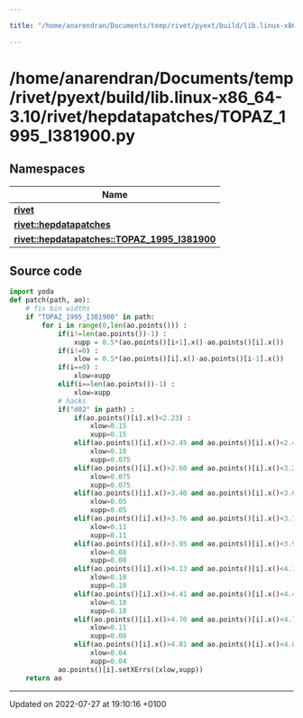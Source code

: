 ```yaml
---

title: "/home/anarendran/Documents/temp/rivet/pyext/build/lib.linux-x86_64-3.10/rivet/hepdatapatches/TOPAZ_1995_I381900.py"

---
```


# /home/anarendran/Documents/temp/rivet/pyext/build/lib.linux-x86_64-3.10/rivet/hepdatapatches/TOPAZ_1995_I381900.py



## Namespaces

| Name           |
| -------------- |
| **[rivet](http://example.org/namespaces/namespacerivet/)**  |
| **[rivet::hepdatapatches](http://example.org/namespaces/namespacerivet_1_1hepdatapatches/)**  |
| **[rivet::hepdatapatches::TOPAZ_1995_I381900](http://example.org/namespaces/namespacerivet_1_1hepdatapatches_1_1topaz__1995__i381900/)**  |




## Source code

```python
import yoda
def patch(path, ao):
    # fix bin widths
    if "TOPAZ_1995_I381900" in path:
        for i in range(0,len(ao.points())) :
            if(i!=len(ao.points())-1) :
                xupp = 0.5*(ao.points()[i+1].x()-ao.points()[i].x())
            if(i!=0) :
                xlow = 0.5*(ao.points()[i].x()-ao.points()[i-1].x())
            if(i==0) :
                xlow=xupp
            elif(i==len(ao.points())-1) :
                xlow=xupp
            # hacks
            if("d02" in path) :
                if(ao.points()[i].x()<2.23) :
                    xlow=0.15
                    xupp=0.15
                elif(ao.points()[i].x()>2.45 and ao.points()[i].x()<2.48) :
                    xlow=0.10
                    xupp=0.075
                elif(ao.points()[i].x()>2.60 and ao.points()[i].x()<3.22) :
                    xlow=0.075
                    xupp=0.075
                elif(ao.points()[i].x()>3.40 and ao.points()[i].x()<3.62) :
                    xlow=0.05
                    xupp=0.05
                elif(ao.points()[i].x()>3.76 and ao.points()[i].x()<3.78) :
                    xlow=0.11
                    xupp=0.11
                elif(ao.points()[i].x()>3.95 and ao.points()[i].x()<3.97) :
                    xlow=0.08
                    xupp=0.08
                elif(ao.points()[i].x()>4.13 and ao.points()[i].x()<4.15) :
                    xlow=0.10
                    xupp=0.10
                elif(ao.points()[i].x()>4.41 and ao.points()[i].x()<4.43) :
                    xlow=0.18
                    xupp=0.18
                elif(ao.points()[i].x()>4.70 and ao.points()[i].x()<4.72) :
                    xlow=0.11
                    xupp=0.08
                elif(ao.points()[i].x()>4.81 and ao.points()[i].x()<4.84) :
                    xlow=0.04
                    xupp=0.04
            ao.points()[i].setXErrs((xlow,xupp))
    return ao
```


-------------------------------

Updated on 2022-07-27 at 19:10:16 +0100
